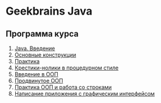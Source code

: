 # Geekbrains Java

## Программа курса

1. [Java. Введение]()
1. [Основные конструкции]()
1. [Практика]()
1. [Крестики-нолики в процедурном стиле]()
1. [Введение в ООП]()
1. [Продвинутое ООП]()
1. [Практика ООП и работа со строками]()
1. [Написание приложения с графическим интерфейсом]()
